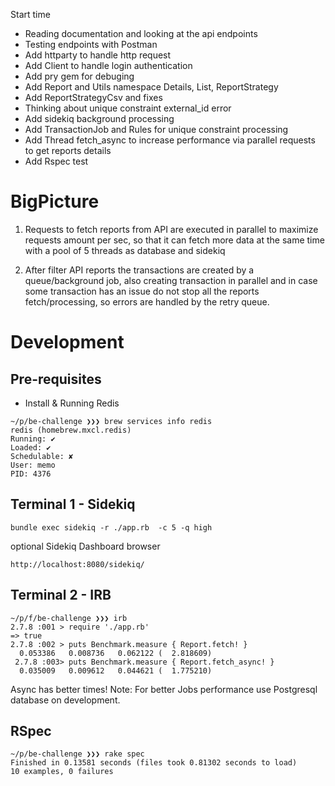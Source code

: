 Start time

- Reading documentation and looking at the api endpoints
- Testing endpoints with Postman
- Add httparty to handle http request
- Add Client to handle login authentication
- Add pry gem for debuging
- Add Report and Utils namespace Details, List, ReportStrategy
- Add ReportStrategyCsv and fixes
- Thinking about unique constraint external_id error
- Add sidekiq background processing
- Add TransactionJob and Rules for unique constraint processing
- Add Thread fetch_async to increase performance via parallel requests to get reports details
- Add Rspec test

# BigPicture

1) Requests to fetch reports from API are executed in parallel to maximize requests amount per sec,
so that it can fetch more data at the same time with a pool of 5 threads as database and sidekiq

2) After filter API reports the transactions are created by a queue/background job,
also creating transaction in parallel and in case some transaction has an issue do not stop
all the reports fetch/processing, so errors are handled by the retry queue.

# Development
## Pre-requisites
- Install & Running Redis
```unix
~/p/be-challenge ❯❯❯ brew services info redis
redis (homebrew.mxcl.redis)
Running: ✔
Loaded: ✔
Schedulable: ✘
User: memo
PID: 4376
```
## Terminal 1 - Sidekiq
```unix
bundle exec sidekiq -r ./app.rb  -c 5 -q high
```
optional Sidekiq Dashboard browser

```unix
http://localhost:8080/sidekiq/
```
## Terminal 2 - IRB
```unix
~/p/f/be-challenge ❯❯❯ irb
2.7.8 :001 > require './app.rb'
=> true
2.7.8 :002 > puts Benchmark.measure { Report.fetch! }
  0.053386   0.008736   0.062122 (  2.818609)
 2.7.8 :003> puts Benchmark.measure { Report.fetch_async! }
  0.035009   0.009612   0.044621 (  1.775210)
```
Async has better times!
Note: For better Jobs performance use Postgresql database on development.

## RSpec
```unix
~/p/be-challenge ❯❯❯ rake spec
Finished in 0.13581 seconds (files took 0.81302 seconds to load)
10 examples, 0 failures
```

